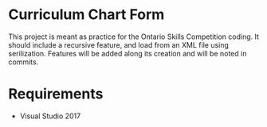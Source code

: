 # Curriculum Chart Form
This project is meant as practice for the Ontario Skills Competition coding. It 
should include a recursive feature, and load from an XML file using 
serilization. Features will be added along its creation and will be noted 
in commits.

# Requirements
* Visual Studio 2017
